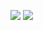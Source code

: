 ![](https://hit.yhype.me/github/profile?user_id=29395602)
![](https://komarev.com/ghpvc/?username=abewartech)
